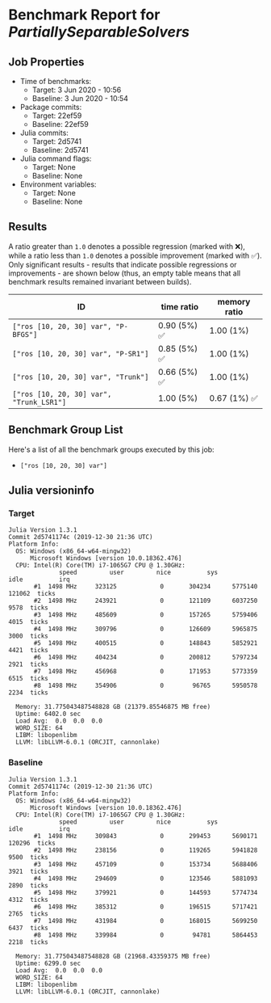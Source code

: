 # Benchmark Report for *PartiallySeparableSolvers*

## Job Properties
* Time of benchmarks:
    - Target: 3 Jun 2020 - 10:56
    - Baseline: 3 Jun 2020 - 10:54
* Package commits:
    - Target: 22ef59
    - Baseline: 22ef59
* Julia commits:
    - Target: 2d5741
    - Baseline: 2d5741
* Julia command flags:
    - Target: None
    - Baseline: None
* Environment variables:
    - Target: None
    - Baseline: None

## Results
A ratio greater than `1.0` denotes a possible regression (marked with :x:), while a ratio less
than `1.0` denotes a possible improvement (marked with :white_check_mark:). Only significant results - results
that indicate possible regressions or improvements - are shown below (thus, an empty table means that all
benchmark results remained invariant between builds).

| ID                                       | time ratio                   | memory ratio                 |
|------------------------------------------|------------------------------|------------------------------|
| `["ros [10, 20, 30] var", "P-BFGS"]`     | 0.90 (5%) :white_check_mark: |                   1.00 (1%)  |
| `["ros [10, 20, 30] var", "P-SR1"]`      | 0.85 (5%) :white_check_mark: |                   1.00 (1%)  |
| `["ros [10, 20, 30] var", "Trunk"]`      | 0.66 (5%) :white_check_mark: |                   1.00 (1%)  |
| `["ros [10, 20, 30] var", "Trunk_LSR1"]` |                   1.00 (5%)  | 0.67 (1%) :white_check_mark: |

## Benchmark Group List
Here's a list of all the benchmark groups executed by this job:

- `["ros [10, 20, 30] var"]`

## Julia versioninfo

### Target
```
Julia Version 1.3.1
Commit 2d5741174c (2019-12-30 21:36 UTC)
Platform Info:
  OS: Windows (x86_64-w64-mingw32)
      Microsoft Windows [version 10.0.18362.476]
  CPU: Intel(R) Core(TM) i7-1065G7 CPU @ 1.30GHz: 
              speed         user         nice          sys         idle          irq
       #1  1498 MHz     323125            0       304234      5775140       121062  ticks
       #2  1498 MHz     243921            0       121109      6037250         9578  ticks
       #3  1498 MHz     485609            0       157265      5759406         4015  ticks
       #4  1498 MHz     309796            0       126609      5965875         3000  ticks
       #5  1498 MHz     400515            0       148843      5852921         4421  ticks
       #6  1498 MHz     404234            0       200812      5797234         2921  ticks
       #7  1498 MHz     456968            0       171953      5773359         6515  ticks
       #8  1498 MHz     354906            0        96765      5950578         2234  ticks
       
  Memory: 31.775043487548828 GB (21379.85546875 MB free)
  Uptime: 6402.0 sec
  Load Avg:  0.0  0.0  0.0
  WORD_SIZE: 64
  LIBM: libopenlibm
  LLVM: libLLVM-6.0.1 (ORCJIT, cannonlake)
```

### Baseline
```
Julia Version 1.3.1
Commit 2d5741174c (2019-12-30 21:36 UTC)
Platform Info:
  OS: Windows (x86_64-w64-mingw32)
      Microsoft Windows [version 10.0.18362.476]
  CPU: Intel(R) Core(TM) i7-1065G7 CPU @ 1.30GHz: 
              speed         user         nice          sys         idle          irq
       #1  1498 MHz     309843            0       299453      5690171       120296  ticks
       #2  1498 MHz     238156            0       119265      5941828         9500  ticks
       #3  1498 MHz     457109            0       153734      5688406         3921  ticks
       #4  1498 MHz     294609            0       123546      5881093         2890  ticks
       #5  1498 MHz     379921            0       144593      5774734         4312  ticks
       #6  1498 MHz     385312            0       196515      5717421         2765  ticks
       #7  1498 MHz     431984            0       168015      5699250         6437  ticks
       #8  1498 MHz     339984            0        94781      5864453         2218  ticks
       
  Memory: 31.775043487548828 GB (21968.43359375 MB free)
  Uptime: 6299.0 sec
  Load Avg:  0.0  0.0  0.0
  WORD_SIZE: 64
  LIBM: libopenlibm
  LLVM: libLLVM-6.0.1 (ORCJIT, cannonlake)
```